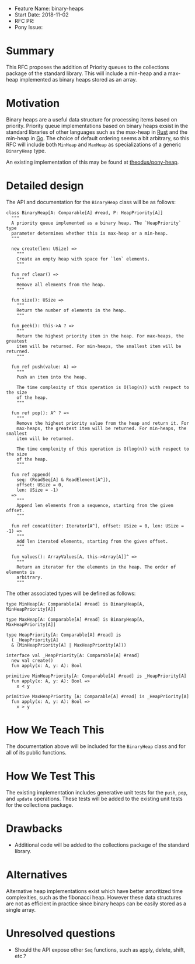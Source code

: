 - Feature Name: binary-heaps
- Start Date: 2018-11-02
- RFC PR:
- Pony Issue:

# Summary

This RFC proposes the addition of Priority queues to the collections package of
the standard library. This will include a min-heap and a max-heap implemented
as binary heaps stored as an array.

# Motivation

Binary heaps are a useful data structure for processing items based on priority.
Priority queue implementations based on binary heaps exsist in the standard
libraries of other languages such as the max-heap in
[Rust](https://doc.rust-lang.org/std/collections/struct.BinaryHeap.html)
and the min-heap in
[Go](https://golang.org/pkg/container/heap/).
The choice of default ordering seems a bit arbitrary, so this RFC will
include both `MinHeap` and `MaxHeap` as specializations of a generic
`BinaryHeap` type.

An existing implementation of this may be found at
[theodus/pony-heap](https://github.com/Theodus/pony-heap).

# Detailed design

The API and documentation for the `BinaryHeap` class will be as follows:

```pony
class BinaryHeap[A: Comparable[A] #read, P: HeapPriority[A]]
  """
  A priority queue implemented as a binary heap. The `HeapPriority` type
  parameter determines whether this is max-heap or a min-heap.
  """

  new create(len: USize) =>
    """
    Create an empty heap with space for `len` elements.
    """

  fun ref clear() =>
    """
    Remove all elements from the heap.
    """

  fun size(): USize =>
    """
    Return the number of elements in the heap.
    """

  fun peek(): this->A ? =>
    """
    Return the highest priority item in the heap. For max-heaps, the greatest
    item will be returned. For min-heaps, the smallest item will be returned.
    """

  fun ref push(value: A) =>
    """
    Push an item into the heap.

    The time complexity of this operation is O(log(n)) with respect to the size
    of the heap.
    """

  fun ref pop(): A^ ? =>
    """
    Remove the highest priority value from the heap and return it. For
    max-heaps, the greatest item will be returned. For min-heaps, the smallest
    item will be returned.

    The time complexity of this operation is O(log(n)) with respect to the size
    of the heap.
    """

  fun ref append(
    seq: (ReadSeq[A] & ReadElement[A^]),
    offset: USize = 0,
    len: USize = -1)
  =>
    """
    Append len elements from a sequence, starting from the given offset.
    """

  fun ref concat(iter: Iterator[A^], offset: USize = 0, len: USize = -1) =>
    """
    Add len iterated elements, starting from the given offset.
    """

  fun values(): ArrayValues[A, this->Array[A]]^ =>
    """
    Return an iterator for the elements in the heap. The order of elements is
    arbitrary.
    """
```

The other associated types will be defined as follows:

```pony
type MinHeap[A: Comparable[A] #read] is BinaryHeap[A, MinHeapPriority[A]]

type MaxHeap[A: Comparable[A] #read] is BinaryHeap[A, MaxHeapPriority[A]]

type HeapPriority[A: Comparable[A] #read] is
  ( _HeapPriority[A]
  & (MinHeapPriority[A] | MaxHeapPriority[A]))

interface val _HeapPriority[A: Comparable[A] #read]
  new val create()
  fun apply(x: A, y: A): Bool

primitive MinHeapPriority[A: Comparable[A] #read] is _HeapPriority[A]
  fun apply(x: A, y: A): Bool =>
    x < y

primitive MaxHeapPriority [A: Comparable[A] #read] is _HeapPriority[A]
  fun apply(x: A, y: A): Bool =>
    x > y
```

# How We Teach This

The documentation above will be included for the `BinaryHeap` class and for all
of its public functions.

# How We Test This

The existing implementation includes generative unit tests for the `push`,
`pop`, and `update` operations. These tests will be added to the existing unit
tests for the collections package.

# Drawbacks

* Additional code will be added to the collections package of the standard
library.

# Alternatives

Alternative heap implementations exist which have better amoritized time
complexities, such as the fibonacci heap. However these data structures are not
as efficient in practice since binary heaps can be easily stored as a single
array.

# Unresolved questions

* Should the API expose other `Seq` functions, such as apply, delete, shift,
etc.?
